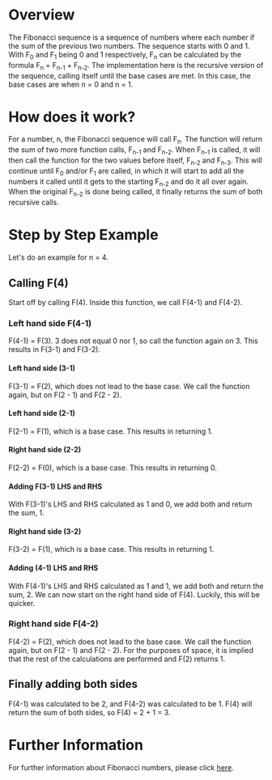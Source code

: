 # Overview

The Fibonacci sequence is a sequence of numbers where each number if the sum of the previous two numbers. The sequence starts with 0 and 1. With F<sub>0</sub> and F<sub>1</sub> being 0 and 1 respectively, F<sub>n</sub> can be calculated by the formula F<sub>n</sub> = F<sub>n-1</sub> + F<sub>n-2</sub>. The implementation here is the recursive version of the sequence, calling itself until the base cases are met. In this case, the base cases are when n = 0 and n = 1. 

# How does it work?

For a number, n, the Fibonacci sequence will call F<sub>n</sub>. The function will return the sum of two more function calls, F<sub>n-1</sub> and F<sub>n-2</sub>. When F<sub>n-1</sub> is called, it will then call the function for the two values before itself, F<sub>n-2</sub> and F<sub>n-3</sub>. This will continue until F<sub>0</sub> and/or F<sub>1</sub> are called, in which it will start to add all the numbers it called until it gets to the starting F<sub>n-2</sub> and do it all over again. When the original F<sub>n-2</sub> is done being called, it finally returns the sum of both recursive calls. 

# Step by Step Example

Let's do an example for n = 4. 

## Calling F(4)

Start off by calling F(4). Inside this function, we call F(4-1) and F(4-2).

### Left hand side F(4-1)

F(4-1) = F(3). 3 does not equal 0 nor 1, so call the function again on 3. This results in F(3-1) and F(3-2).

#### Left hand side (3-1)

F(3-1) = F(2), which does not lead to the base case. We call the function again, but on F(2 - 1) and F(2 - 2).

#### Left hand side (2-1)

F(2-1) = F(1), which is a base case. This results in returning 1. 

#### Right hand side (2-2)

F(2-2) = F(0), which is a base case. This results in returning 0. 

#### Adding F(3-1) LHS and RHS

With F(3-1)'s LHS and RHS calculated as 1 and 0, we add both and return the sum, 1. 

#### Right hand side (3-2)
F(3-2) = F(1), which is a base case. This results in returning 1. 

#### Adding (4-1) LHS and RHS

With F(4-1)'s LHS and RHS calculated as 1 and 1, we add both and return the sum, 2. 
We can now start on the right hand side of F(4). Luckily, this will be quicker.

### Right hand side F(4-2)

F(4-2) = F(2), which does not lead to the base case. We call the function again, but on F(2 - 1) and F(2 - 2). For the purposes of space, it is implied that the rest of the calculations are performed and F(2) returns 1. 

## Finally adding both sides
F(4-1) was calculated to be 2, and F(4-2) was calculated to be 1. F(4) will return the sum of both sides, so F(4) = 2 + 1 = 3. 

# Further Information

For further information about Fibonacci numbers, please click [here](https://en.wikipedia.org/wiki/Fibonacci_number).